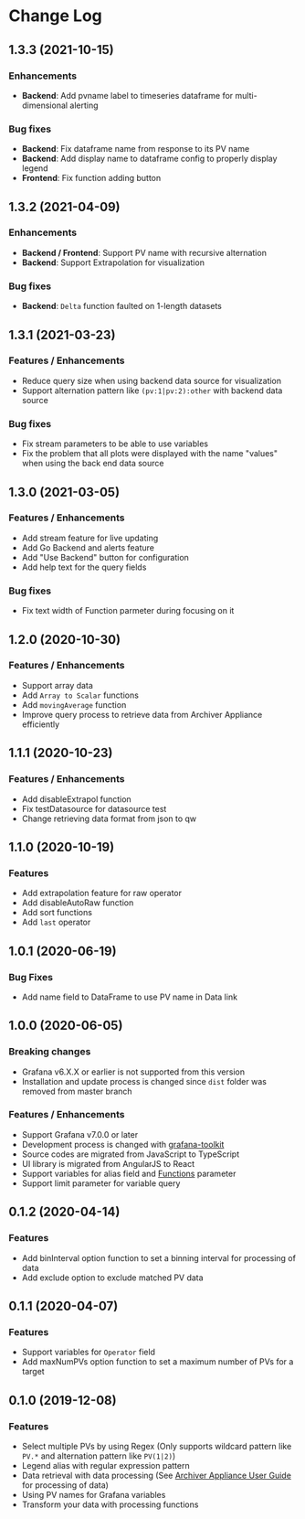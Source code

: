 # Change Log
## 1.3.3 (2021-10-15)

### Enhancements
- **Backend**: Add pvname label to timeseries dataframe for multi-dimensional alerting

### Bug fixes
- **Backend**: Fix dataframe name from response to its PV name
- **Backend**: Add display name to dataframe config to properly display legend
- **Frontend**: Fix function adding button

## 1.3.2 (2021-04-09)

### Enhancements
- **Backend / Frontend**: Support PV name with recursive alternation
- **Backend**: Support Extrapolation for visualization

### Bug fixes
- **Backend**: `Delta` function faulted on 1-length datasets

## 1.3.1 (2021-03-23)

### Features / Enhancements
- Reduce query size when using backend data source for visualization
- Support alternation pattern like `(pv:1|pv:2):other` with backend data source

### Bug fixes
- Fix stream parameters to be able to use variables
- Fix the problem that all plots were displayed with the name "values" when using the back end data source 

## 1.3.0 (2021-03-05)

### Features / Enhancements
- Add stream feature for live updating
- Add Go Backend and alerts feature
- Add "Use Backend" button for configuration
- Add help text for the query fields

### Bug fixes
- Fix text width of Function parmeter during focusing on it

## 1.2.0 (2020-10-30)

### Features / Enhancements
- Support array data 
- Add `Array to Scalar` functions
- Add `movingAverage` function
- Improve query process to retrieve data from Archiver Appliance efficiently

## 1.1.1 (2020-10-23)

### Features / Enhancements
- Add disableExtrapol function
- Fix testDatasource for datasource test
- Change retrieving data format from json to qw

## 1.1.0 (2020-10-19)

### Features
- Add extrapolation feature for raw operator
- Add disableAutoRaw function
- Add sort functions
- Add `last` operator

## 1.0.1 (2020-06-19)

### Bug Fixes
- Add name field to DataFrame to use PV name in Data link

## 1.0.0 (2020-06-05)

### Breaking changes
- Grafana v6.X.X or earlier is not supported from this version
- Installation and update process is changed since `dist` folder was removed from master branch

### Features / Enhancements
- Support Grafana v7.0.0 or later
- Development process is changed with [grafana-toolkit](https://github.com/grafana/grafana/tree/master/packages/grafana-toolkit)
- Source codes are migrated from JavaScript to TypeScript
- UI library is migrated from AngularJS to React
- Support variables for alias field and [Functions](functions) parameter
- Support limit parameter for variable query

## 0.1.2 (2020-04-14)

### Features
- Add binInterval option function to set a binning interval for processing of data
- Add exclude option to exclude matched PV data

## 0.1.1 (2020-04-07)

### Features
- Support variables for `Operator` field
- Add maxNumPVs option function to set a maximum number of PVs for a target

## 0.1.0 (2019-12-08)

### Features
- Select multiple PVs by using Regex (Only supports wildcard pattern like `PV.*` and alternation pattern like `PV(1|2)`)
- Legend alias with regular expression pattern
- Data retrieval with data processing (See [Archiver Appliance User Guide](https://slacmshankar.github.io/epicsarchiver_docs/userguide.htm) for processing of data)
- Using PV names for Grafana variables
- Transform your data with processing functions
